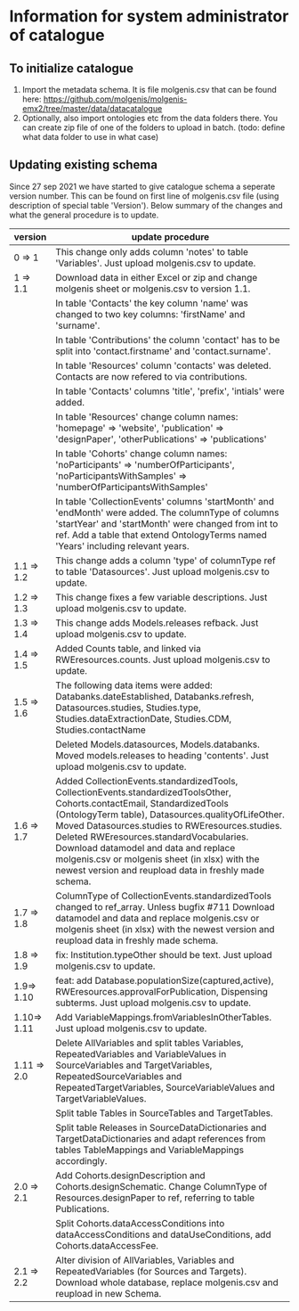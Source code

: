 # Information for system administrator of catalogue

## To initialize catalogue

1. Import the metadata schema. It is file molgenis.csv that can be found here:
   https://github.com/molgenis/molgenis-emx2/tree/master/data/datacatalogue
1. Optionally, also import ontologies etc from the data folders there. You can create zip file of one of the folders to
   upload in batch.
   (todo: define what data folder to use in what case)

## Updating existing schema

Since 27 sep 2021 we have started to give catalogue schema a seperate version number. This can be found on first line of
molgenis.csv file (using description of special table 'Version'). Below summary of the changes and what the general
procedure is to update.

| version | update procedure |
|---------|------------------|
| 0 => 1 | This change only adds column 'notes' to table 'Variables'. Just upload molgenis.csv to update.|  
| 1 => 1.1 | Download data in either Excel or zip and change molgenis sheet or molgenis.csv to version 1.1. |
| |In table 'Contacts' the key column 'name' was changed to two key columns: 'firstName' and 'surname'. |
| | In table 'Contributions' the column 'contact' has to be split into 'contact.firstname' and 'contact.surname'. |
| | In table 'Resources' column 'contacts' was deleted. Contacts are now refered to via contributions. |
| | In table 'Contacts' columns 'title', 'prefix', 'intials' were added. |
| | In table 'Resources' change column names: 'homepage' => 'website', 'publication' => 'designPaper', 'otherPublications' => 'publications' |
| | In table 'Cohorts' change column names: 'noParticipants' => 'numberOfParticipants', 'noParticipantsWithSamples' => 'numberOfParticipantsWithSamples' |
| | In table 'CollectionEvents' columns 'startMonth' and 'endMonth' were added. The columnType of columns 'startYear' and 'startMonth' were changed from int to ref. Add a table that extend OntologyTerms named 'Years' including relevant years. |
| 1.1 => 1.2 | This change adds a column 'type' of columnType ref to table 'Datasources'. Just upload molgenis.csv to update.| 
| 1.2 => 1.3 | This change fixes a few variable descriptions. Just upload molgenis.csv to update.| 
| 1.3 => 1.4 | This change adds Models.releases refback. Just upload molgenis.csv to update.| 
| 1.4 => 1.5 | Added Counts table, and linked via RWEresources.counts. Just upload molgenis.csv to update.| 
| 1.5 => 1.6 | The following data items were added: Databanks.dateEstablished, Databanks.refresh, Datasources.studies, Studies.type, Studies.dataExtractionDate, Studies.CDM, Studies.contactName
| | Deleted Models.datasources, Models.databanks. Moved models.releases to heading 'contents'. Just upload molgenis.csv to update.|
| 1.6 => 1.7 | Added CollectionEvents.standardizedTools, CollectionEvents.standardizedToolsOther, Cohorts.contactEmail, StandardizedTools (OntologyTerm table), Datasources.qualityOfLifeOther. Moved Datasources.studies to RWEresources.studies. Deleted RWEresources.standardVocabularies. Download datamodel and data and replace molgenis.csv or molgenis sheet (in xlsx) with the newest version and reupload data in freshly made schema. |
| 1.7 => 1.8 | ColumnType of CollectionEvents.standardizedTools changed to ref_array. Unless bugfix #711 Download datamodel and data and replace molgenis.csv or molgenis sheet (in xlsx) with the newest version and reupload data in freshly made schema. |
| 1.8 => 1.9 | fix: Institution.typeOther should be text. Just upload molgenis.csv to update. |
| 1.9=> 1.10 | feat: add Database.populationSize(captured,active), RWEresources.approvalForPublication, Dispensing subterms. Just upload molgenis.csv to update. |
| 1.10=> 1.11 | Add VariableMappings.fromVariablesInOtherTables. Just upload molgenis.csv to update. |
| 1.11 => 2.0 | Delete AllVariables and split tables Variables, RepeatedVariables and VariableValues in SourceVariables and TargetVariables, RepeatedSourceVariables and RepeatedTargetVariables, SourceVariableValues and TargetVariableValues. |
| | Split table Tables in SourceTables and TargetTables. |
| | Split table Releases in SourceDataDictionaries and TargetDataDictionaries and adapt references from tables TableMappings and VariableMappings accordingly. | 
| 2.0 => 2.1 | Add Cohorts.designDescription and Cohorts.designSchematic. Change ColumnType of Resources.designPaper to ref, referring to table Publications. |
| | Split Cohorts.dataAccessConditions into dataAccessConditions and dataUseConditions, add Cohorts.dataAccessFee. |
| 2.1 => 2.2 | Alter division of AllVariables, Variables and RepeatedVariables (for Sources and Targets). Download whole database, replace molgenis.csv and reupload in new Schema. |
